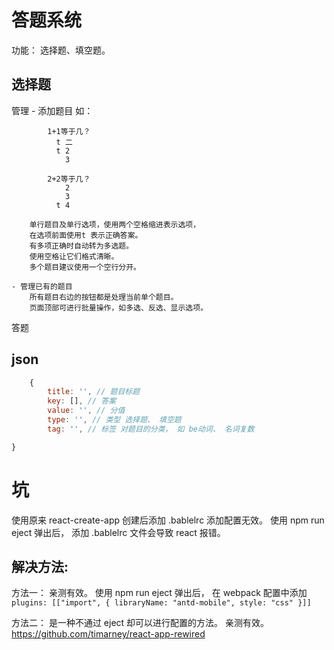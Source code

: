 

# 答题系统

功能：
选择题、填空题。

## 选择题
管理
	- 添加题目
		如：

			1+1等于几？
			  t 二
			  t 2
			    3

			2+2等于几？
			    2
			    3
			  t 4

		单行题目及单行选项，使用两个空格缩进表示选项，
		在选项前面使用t 表示正确答案。
		有多项正确时自动转为多选题。
		使用空格让它们格式清晰。
		多个题目建议使用一个空行分开。

	- 管理已有的题目
		所有题目右边的按钮都是处理当前单个题目。
		页面顶部可进行批量操作，如多选、反选、显示选项。

答题

## json
``` js
	{
		title: '', // 题目标题
		key: [], // 答案
		value: '', // 分值
		type: '', // 类型 选择题、 填空题
		tag: '', // 标签 对题目的分类， 如 be动词、 名词复数

}
```

# 坑
使用原来 react-create-app 创建后添加 .bablelrc 添加配置无效。
使用 npm run eject 弹出后， 添加 .bablelrc 文件会导致 react 报错。

## 解决方法:
方法一：
亲测有效。
使用 npm run eject 弹出后，
在 webpack 配置中添加 `plugins: [["import", { libraryName: "antd-mobile", style: "css" }]]`

方法二：
是一种不通过 eject 却可以进行配置的方法。
亲测有效。
https://github.com/timarney/react-app-rewired
